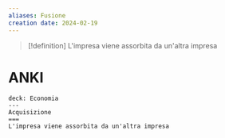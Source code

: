 ```yaml
---
aliases: Fusione
creation date: 2024-02-19
---
```


>[!definition]
>L'impresa viene assorbita da un'altra impresa


# ANKI

```anki
deck: Economia
---
Acquisizione
===
L'impresa viene assorbita da un'altra impresa
```
